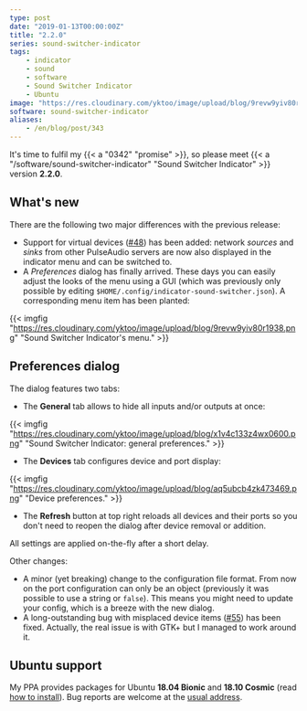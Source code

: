 ```yaml
---
type: post
date: "2019-01-13T00:00:00Z"
title: "2.2.0"
series: sound-switcher-indicator
tags:
    - indicator
    - sound
    - software
    - Sound Switcher Indicator
    - Ubuntu
image: "https://res.cloudinary.com/yktoo/image/upload/blog/9revw9yiv80r1938.png"
software: sound-switcher-indicator
aliases:
    - /en/blog/post/343
---
```


It's time to fulfil my {{< a "0342" "promise" >}}, so please meet {{< a "/software/sound-switcher-indicator" "Sound Switcher Indicator" >}} version **2.2.0**.

<!--more-->

## What's new

There are the following two major differences with the previous release:

* Support for virtual devices ([#48](https://github.com/yktoo/indicator-sound-switcher/issues/48)) has been added: network *sources* and *sinks* from other PulseAudio servers are now also displayed in the indicator menu and can be switched to.
* A *Preferences* dialog has finally arrived. These days you can easily adjust the looks of the menu using a GUI (which was previously only possible by editing `$HOME/.config/indicator-sound-switcher.json`). A corresponding menu item has been planted:

{{< imgfig "https://res.cloudinary.com/yktoo/image/upload/blog/9revw9yiv80r1938.png" "Sound Switcher Indicator's menu." >}}

## Preferences dialog

The dialog features two tabs:

* The **General** tab allows to hide all inputs and/or outputs at once:

{{< imgfig "https://res.cloudinary.com/yktoo/image/upload/blog/x1v4c133z4wx0600.png" "Sound Switcher Indicator: general preferences." >}}
* The **Devices** tab configures device and port display:

{{< imgfig "https://res.cloudinary.com/yktoo/image/upload/blog/aq5ubcb4zk473469.png" "Device preferences." >}}
* The **Refresh** button at top right reloads all devices and their ports so you don't need to reopen the dialog after device removal or addition.

All settings are applied on-the-fly after a short delay.

Other changes:

* A minor (yet breaking) change to the configuration file format. From now on the port configuration can only be an object (previously it was possible to use a string or `false`). This means you might need to update your config, which is a breeze with the new dialog.
* A long-outstanding bug with misplaced device items ([#55](https://github.com/yktoo/indicator-sound-switcher/issues/55)) has been fixed. Actually, the real issue is with GTK+ but I managed to work around it.

## Ubuntu support

My PPA provides packages for Ubuntu **18.04 Bionic** and **18.10 Cosmic** (read [how to install](https://github.com/yktoo/indicator-sound-switcher/blob/master/doc/install.md)). Bug reports are welcome at the [usual address](https://github.com/yktoo/indicator-sound-switcher/issues/).
